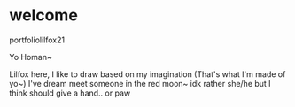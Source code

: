 # welcome
portfoliolilfox21

Yo Homan~

Lilfox here, I like to draw based on my imagination (That's what I'm made of yo~)
I've dream meet someone in the red moon~ idk rather she/he but I think should give a hand.. or paw 
